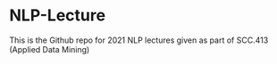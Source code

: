 # NLP-Lecture
This is the Github repo for 2021 NLP lectures given as part of SCC.413 (Applied Data Mining)
